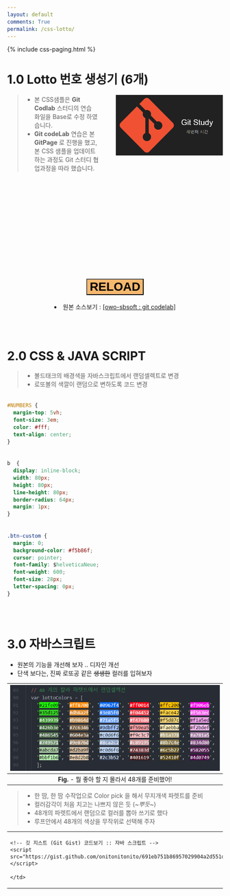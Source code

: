 ```yaml
---
layout: default
comments: True
permalink: /css-lotto/
---
```

<style>

#NUMBERS {
  margin-top: 5vh;
  font-size: 3em;
  color: #fff;
  text-align: center;
}

b  {
  display: inline-block;
  width: 80px;
  height: 80px;
  line-height: 80px;
  border-radius: 64px;
  margin: 1px;
}

.btn-custom {
  margin: 0;
  background-color: #f5b86f;
  cursor: pointer;
  font-family: $helveticaNeue;
  font-weight: 600;
  font-size: 28px;
  letter-spacing: 0px;
}

</style>



<!-- 조각 삽입화일 : 페이징 넘버링 css-paging.html -->
{% include css-paging.html %}



# 1.0 Lotto 번호 생성기 (6개)
<img src="/images/post_img/20180806-000.png" width="250" align="right" style="padding: 0px 0px 0px 40px;">

> * 본 CSS샘플은 **Git Codlab** 스터디의 연습 화일을 Base로 수정 하였습니다.
> * **Git codeLab** 연습은 본 **GitPage** 로 진행을 했고, 본 CSS 샘플을 업데이트 하는 과정도 Git 스터디 협업과정을 따라 했습니다.


<br>
<!-- 넘버생성 위치 -->
<div id="NUMBERS"></div>


<br>
<!-- 리로드 버튼 생성 위치 -->
<div align="center">
  <a href="./index.html">
    <button class="btn-custom" name="RELOAD">RELOAD</button>
  </a>
</div>


<br>
<!-- 원본소스 인용위치 -->
<div class="content">
  <li style="text-align: center;">원본 소스보기 :
    <a href='https://github.com/owo-sbsoft/lotto' target="new">
      [owo-sbsoft : git codelab]
    </a>
  </li>
</div>  



<br><br>
# 2.0 CSS & JAVA SCRIPT
> * 볼드태크의 배경색을 자바스크립트에서 랜덤셀렉트로 변경
> * 로또볼의 색깔이 랜덤으로 변하도록 코드 변경

```css

#NUMBERS {
  margin-top: 5vh;
  font-size: 3em;
  color: #fff;
  text-align: center;
}


b  {
  display: inline-block;
  width: 80px;
  height: 80px;
  line-height: 80px;
  border-radius: 64px;
  margin: 1px;
}


.btn-custom {
  margin: 0;
  background-color: #f5b86f;
  cursor: pointer;
  font-family: $helveticaNeue;
  font-weight: 600;
  font-size: 28px;
  letter-spacing: 0px;
}

```



<!-- Todo: CSS 스크립트 뒤에 표시 안되는 문제 해결 -->
<br><br>
# 3.0 자바스크립트

* 원본의 기능을 개선해 보자 .. 디자인 개선
* 단색 보다는, 진짜 로또공 같은 <strike>생생한</strike> 컬러를 입혀보자

| <img src="/images/post_img/20180806-006.png" width="650"> |
|:-----------------------------------------:|
| **Fig.** - 뭘 좋아 할 지 몰라서 48개를 준비했어! |

> * 한 땀, 한 땀 수작업으로 Color pick 을 해서 무지개색 파렛트를 준비
> * 컬러감각이 처음 치고는 나쁘지 않은 듯 (~*뿌듯*~)
> * 48개의 파렛트에서 랜덤으로 컬러를 뽑아 쓰기로 했다
> * 루프안에서 48개의 색상을 무작위로 선택해 주자



<!-- 깃 지스트 자바스트립트 코드 인용 -->
<table width='250' align='center' cellpadding='15' border='0'>
  <tr>
    <td>

    <!-- 깃 지스트 (Git Gist) 코드보기 :: 자바 스크립트 -->
    <script src="https://gist.github.com/onitonitonito/691eb751b86957029904a2d551d6f47f.js">
    </script>

    </td>
  </tr>
</table>







<script>

  var lottoColors = [
    '#21fe09', '#ff8700', '#0967f4', '#ff0014', '#ffc200', '#f906eb',
    '#35d125', '#db8a2f', '#3e85f0', '#f04452', '#face42', '#f563ec',
    '#439939', '#b9864d', '#71a5f5', '#f47680', '#f5d87c', '#f1a5ed',
    '#426b3e', '#7c6346', '#9dbff2', '#f59ea5', '#faebba', '#f2bdef',
    '#486545', '#604e3a', '#c0d6f6', '#f9c3c7', '#b1a378', '#a781a5',
    '#749571', '#9e876d', '#8ca2c2', '#c89195', '#8b7c4e', '#834d80',
    '#abcda7', '#d2ba9f', '#c0d6f6', '#74383d', '#6c5b27', '#582055',
    '#bbf1b6', '#e8d2b8', '#2c3b52', '#401619', '#52410f', '#4d0749',
    ];

  function getNumbers() {
      var lottoNumbers = [];

      while (lottoNumbers.length<6) {
          var no = Math.round(Math.random()*45)+1;
          if( lottoNumbers.indexOf(no) === -1 ) lottoNumbers.push(no);
      }
      return lottoNumbers;
  }

  function checkLogic1(numbers) {
      for(var i=0; i<numbers.length; i++){
          var no = numbers[i];
          if( numbers.indexOf(no+1)>=0 && numbers.indexOf(no+2)>=0 ) return true;
      }
      return false;
  }

  function checkLogic2(numbers) {
      var decArea = [0, 0, 0, 0, 0];
      for(var i=0; i<numbers.length; i++){
          var area = Math.floor( numbers[i]/10 );
          decArea[area]++;
      }
      return ( decArea[0]>2 || decArea[1]>2 || decArea[2]>2 || decArea[3]>2 || decArea[4]>2 );
  }

  window.onload = function() {
      var lottoNumbers = getNumbers();

      // TODO 23,24,25 과 간이 연속으로 3개의 숫자가 나오지 않게 하자!
      while( checkLogic1(lottoNumbers) ) lottoNumbers=getNumbers();

      // TODO 11,15,17 과 같이 같은 10의 자리수에 3개가 나오지 않게 하자!
      while( checkLogic2(lottoNumbers) ) lottoNumbers=getNumbers();

      var html_lotto = "";

      for(var i=0; i<lottoNumbers.length; i++)  {
        colorPick = Math.round(Math.random()*47);
        html_lotto += '<b style="background: '+ lottoColors[colorPick] +'">'+ lottoNumbers[i] +'</b> ';
      }
      document.getElementById("NUMBERS").innerHTML = html_lotto;
  }

</script>
